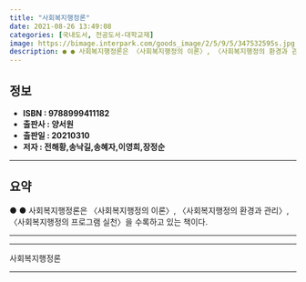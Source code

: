 ```yaml
---
title: "사회복지행정론"
date: 2021-08-26 13:49:08
categories: [국내도서, 전공도서-대학교재]
image: https://bimage.interpark.com/goods_image/2/5/9/5/347532595s.jpg
description: ● ● 사회복지행정론은 〈사회복지행정의 이론〉, 〈사회복지행정의 환경과 관리〉, 〈사회복지행정의 프로그램 실천〉을 수록하고 있는 책이다.
---
```


## **정보**

- **ISBN : 9788999411182**
- **출판사 : 양서원**
- **출판일 : 20210310**
- **저자 : 전해황,송낙길,송혜자,이영희,장정순**

------



## **요약**

●  ●  사회복지행정론은 〈사회복지행정의 이론〉, 〈사회복지행정의 환경과 관리〉, 〈사회복지행정의 프로그램 실천〉을 수록하고 있는 책이다.

------



------


사회복지행정론 

------


